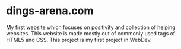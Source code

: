 # dings-arena.com
My first website which focuses on positivity and collection of helping websites. This website is made mostly out of commonly used tags of HTML5 and CSS. This project is my first project in WebDev.
